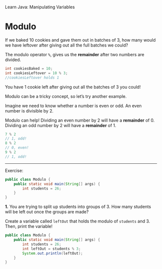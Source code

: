 Learn Java: Manipulating Variables
# Modulo

If we baked 10 cookies and gave them out in batches of 3, how many would we have leftover after giving out all the full batches we could?

The modulo operator `%`, gives us the **remainder** after two numbers are divided.

```java
int cookiesBaked = 10;
int cookiesLeftover = 10 % 3;
//cookiesLeftover holds 1
```

You have 1 cookie left after giving out all the batches of 3 you could!

Modulo can be a tricky concept, so let’s try another example.

Imagine we need to know whether a number is even or odd. An even number is divisible by 2.

Modulo can help! Dividing an even number by 2 will have a **remainder** of 0. Dividing an odd number by 2 will have a **remainder** of 1.

```java
7 % 2
// 1, odd!
8 % 2
// 0, even!
9 % 2
// 1, odd!
```

---

Exercise:

```java
public class Modulo {
	public static void main(String[] args) {   
		int students = 26;
	}
}
```

**1.** You are trying to split up students into groups of 3. How many students will be left out once the groups are made?

Create a variable called `leftOut` that holds the modulo of `students` and 3. Then, print the variable!

```java
public class Modulo {
	public static void main(String[] args) {   
		int students = 26;
	    int leftOut = students % 3;
	    System.out.println(leftOut);
	}
}
```